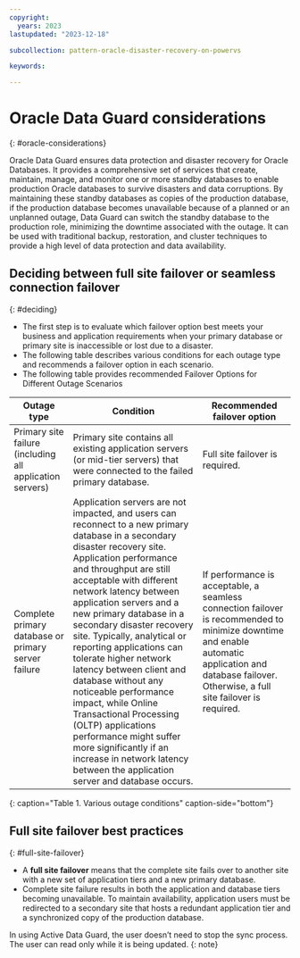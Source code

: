 ```yaml
---
copyright:
  years: 2023
lastupdated: "2023-12-18"

subcollection: pattern-oracle-disaster-recovery-on-powervs

keywords:

---
```

# Oracle Data Guard considerations
{: #oracle-considerations}

Oracle Data Guard ensures data protection and disaster recovery for Oracle Databases. It provides a comprehensive set of services that create, maintain, manage, and monitor one or more standby databases to enable production Oracle databases to survive disasters and data corruptions. By maintaining these standby databases as copies of the production database, if the production database becomes unavailable because of a planned or an unplanned outage, Data Guard can switch the standby database to the production role, minimizing the downtime associated with the outage. It can be used with traditional backup, restoration, and cluster techniques to provide a high level of data protection and data availability.

## Deciding between full site failover or seamless connection failover
{: #deciding}

- The first step is to evaluate which failover option best meets your business and application requirements when your primary database or primary site is inaccessible or lost due to a disaster.
- The following table describes various conditions for each outage type and recommends a failover option in each scenario.
- The following table provides recommended Failover Options for Different Outage Scenarios

| Outage type                                    | Condition                                                                                                                                                                                                                                                                                                                                                                                                                                                                                                                                                                                                                                                       | Recommended failover option                                                                                                                                                             |
| -------------------------------------------------------- | ------------------------------------------------------------------------------------------------------------------------------------------------------------------------------------------------------------------------------------------------------------------------------------------------------------------------------------------------------------------------------------------------------------------------------------------------------------------------------------------------------------------------------------------------------------------------------------------------------------------------------------------------------------------------- | ------------------------------------------------------------------------------------------------------------------------------------------------------------------------------------------------- |
| Primary site failure (including all application servers) | Primary site contains all existing application servers (or mid-tier servers) that were connected to the failed primary database.                                                                                                                                                                                                                                                                                                                                                                                                                                                                                                                                          | Full site failover is required.                                                                                                                                                                   |
| Complete primary database or primary server failure      | Application servers are not impacted, and users can reconnect to a new primary database in a secondary disaster recovery site. Application performance and throughput are still acceptable with different network latency between application servers and a new primary database in a secondary disaster recovery site. Typically, analytical or reporting applications can tolerate higher network latency between client and database without any noticeable performance impact, while Online Transactional Processing (OLTP) applications performance might suffer more significantly if an increase in network latency between the application server and database occurs. | If performance is acceptable, a seamless connection failover is recommended to minimize downtime and enable automatic application and database failover. Otherwise, a full site failover is required. |
{: caption="Table 1. Various outage conditions" caption-side="bottom"}

## Full site failover best practices
{: #full-site-failover}

- A **full site failover** means that the complete site fails over to another site with a new set of application tiers and a new primary database.
- Complete site failure results in both the application and database tiers becoming unavailable. To maintain availability, application users must be redirected to a secondary site that hosts a redundant application tier and a synchronized copy of the production database.

In using Active Data Guard, the user doesn’t need to stop the sync process. The user can read only while it is being updated.
{: note}
